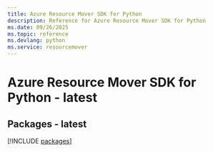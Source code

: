 ```yaml
---
title: Azure Resource Mover SDK for Python
description: Reference for Azure Resource Mover SDK for Python
ms.date: 09/26/2025
ms.topic: reference
ms.devlang: python
ms.service: resourcemover
---
```

# Azure Resource Mover SDK for Python - latest
## Packages - latest
[!INCLUDE [packages](resource-mover-index.md)]